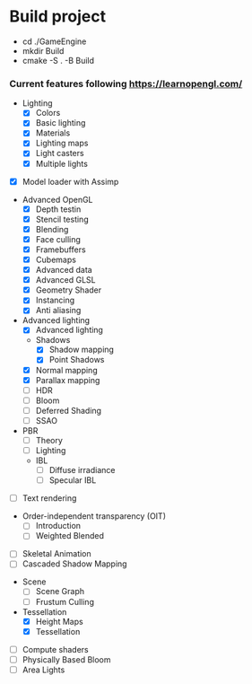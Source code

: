 ﻿# Build project
- cd ./GameEngine
- mkdir Build
- cmake -S . -B Build

### Current features following https://learnopengl.com/
- Lighting
    + [X] Colors
    + [X] Basic lighting
    + [X] Materials
    + [X] Lighting maps
    + [X] Light casters
    + [X] Multiple lights
- [X] Model loader with Assimp
- Advanced OpenGL
    + [X] Depth testin
    + [X] Stencil testing
    + [X] Blending
    + [X] Face culling
    + [X] Framebuffers
    + [X] Cubemaps
    + [X] Advanced data
    + [X] Advanced GLSL
    + [X] Geometry Shader
    + [X] Instancing
    + [X] Anti aliasing
- Advanced lighting
    + [X] Advanced lighting
    + Shadows
        - [X] Shadow mapping
        - [X] Point Shadows
    + [X] Normal mapping
    + [X] Parallax mapping
    + [ ] HDR
    + [ ] Bloom
    + [ ] Deferred Shading
    + [ ] SSAO
- PBR
    + [ ] Theory
    + [ ] Lighting
    + IBL
        + [ ] Diffuse irradiance
        + [ ] Specular IBL
- [ ] Text rendering
- Order-independent transparency (OIT)
    + [ ] Introduction
    + [ ] Weighted Blended
- [ ] Skeletal Animation
- [ ] Cascaded Shadow Mapping
- Scene
    + [ ] Scene Graph
    + [ ] Frustum Culling
- Tessellation
    + [x] Height Maps
    + [x] Tessellation
- [ ] Compute shaders
- [ ] Physically Based Bloom
- [ ] Area Lights